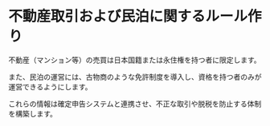 # 不動産取引および民泊に関するルール作り

不動産（マンション等）の売買は日本国籍または永住権を持つ者に限定します。

また、民泊の運営には、古物商のような免許制度を導入し、資格を持つ者のみが運営できるようにします。

これらの情報は確定申告システムと連携させ、不正な取引や脱税を防止する体制を構築します。